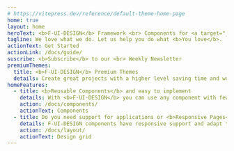 ```yaml
---
# https://vitepress.dev/reference/default-theme-home-page
home: true
layout: home
heroText: <b>F-UI-DESIGN</b> Framework <br> Components for <a target="_blank" href="https://vuejs.org/" >Vuejs</a>
tagline: We love what we do. Let us help you do what <b>You love</b>.
actionText: Get Started
actionLink: /docs/guide/
suscribe: <b>Subscribe</b> to our <br> Weekly Newsletter
premiumThemes:
  title: <b>F-UI-DESIGN</b> Premium Themes
  details: Create great projects with a higher level saving time and work with the themes created with f-ui-design
homeFeatures:
  - title: <b>Reusable Components</b> and easy to implement
    details: With <b>F-UI-DESIGN</b> you can use any component with few lines of code <br> and with great customization, and most importantly very easy to use and understand.
    action: /docs/components/
    actionText: Components
  - title: Do you need support for applications or <b>Responsive Pages</b>?
    details: F-UI-DESIGN components have responsive support and adapt to each type of size, apart from that you can easily use the grid components to generate <b>visual changes based on screen size</b> either a <b>phone</b>, <b>tablet</b> or <b>desktop</b>.
    action: /docs/layout/
    actionText: Design grid
---
```


